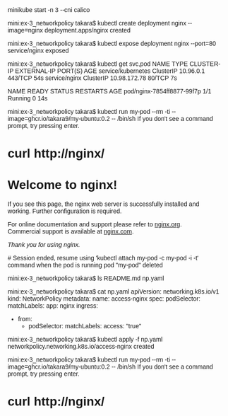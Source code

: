 

minikube start -n 3 --cni calico


mini:ex-3_networkpolicy takara$ kubectl create deployment nginx --image=nginx
deployment.apps/nginx created

mini:ex-3_networkpolicy takara$ kubectl expose deployment nginx --port=80
service/nginx exposed

mini:ex-3_networkpolicy takara$ kubectl get svc,pod
NAME                 TYPE        CLUSTER-IP     EXTERNAL-IP   PORT(S)   AGE
service/kubernetes   ClusterIP   10.96.0.1      <none>        443/TCP   54s
service/nginx        ClusterIP   10.98.172.78   <none>        80/TCP    7s

NAME                         READY   STATUS    RESTARTS   AGE
pod/nginx-7854ff8877-99f7p   1/1     Running   0          14s


mini:ex-3_networkpolicy takara$ kubectl run my-pod --rm -ti --image=ghcr.io/takara9/my-ubuntu:0.2 -- /bin/sh
If you don't see a command prompt, try pressing enter.

# curl http://nginx/
<!DOCTYPE html>
<html>
<head>
<title>Welcome to nginx!</title>
<style>
html { color-scheme: light dark; }
body { width: 35em; margin: 0 auto;
font-family: Tahoma, Verdana, Arial, sans-serif; }
</style>
</head>
<body>
<h1>Welcome to nginx!</h1>
<p>If you see this page, the nginx web server is successfully installed and
working. Further configuration is required.</p>

<p>For online documentation and support please refer to
<a href="http://nginx.org/">nginx.org</a>.<br/>
Commercial support is available at
<a href="http://nginx.com/">nginx.com</a>.</p>

<p><em>Thank you for using nginx.</em></p>
</body>
</html>
# 
Session ended, resume using 'kubectl attach my-pod -c my-pod -i -t' command when the pod is running
pod "my-pod" deleted

mini:ex-3_networkpolicy takara$ ls
README.md	np.yaml

mini:ex-3_networkpolicy takara$ cat np.yaml 
apiVersion: networking.k8s.io/v1
kind: NetworkPolicy
metadata:
  name: access-nginx
spec:
  podSelector:
    matchLabels:
      app: nginx
  ingress:
  - from:
    - podSelector:
        matchLabels:
          access: "true"

mini:ex-3_networkpolicy takara$ kubectl apply -f np.yaml 
networkpolicy.networking.k8s.io/access-nginx created

mini:ex-3_networkpolicy takara$ kubectl run my-pod --rm -ti --image=ghcr.io/takara9/my-ubuntu:0.2 -- /bin/sh
If you don't see a command prompt, try pressing enter.

# curl http://nginx/

